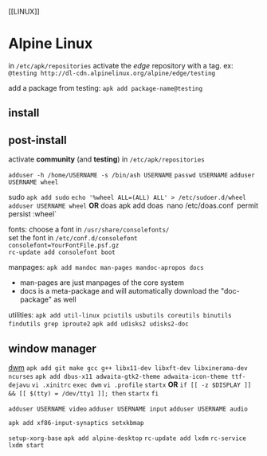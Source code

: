 [[LINUX]]
# Alpine Linux
in `/etc/apk/repositories` activate the *edge* repository with a tag.
ex: `@testing http://dl-cdn.alpinelinux.org/alpine/edge/testing`

add a package from testing: `apk add package-name@testing`

## install

## post-install  
activate **community** (and **testing**) in `/etc/apk/repositories` 

`adduser -h /home/USERNAME -s /bin/ash USERNAME`
`passwd USERNAME`
`adduser USERNAME wheel`

sudo 
    `apk add sudo`
    `echo '%wheel ALL=(ALL) ALL' > /etc/sudoer.d/wheel`
    `adduser USERNAME wheel`
**OR**
doas
    apk add doas`
    `nano /etc/doas.conf`
        `permit persist :wheel`

fonts:
choose a font in `/usr/share/consolefonts/`  
set the font in `/etc/conf.d/consolefont`  
    `consolefont=YourFontFile.psf.gz`  
`rc-update add consolefont boot`  

manpages:
`apk add mandoc man-pages mandoc-apropos docs`  
- man-pages are just manpages of the core system
- docs is a meta-package and will automatically download the "doc-package" as well  

utilities:
`apk add util-linux pciutils usbutils coreutils binutils findutils grep iproute2`
`apk add udisks2 udisks2-doc`

  
## window manager
[dwm](https://wiki.alpinelinux.org/wiki/Dwm)
    `apk add git make gcc g++ libx11-dev libxft-dev libxinerama-dev ncurses`
    `apk add dbus-x11 adwaita-gtk2-theme adwaita-icon-theme ttf-dejavu`
`vi .xinitrc`
    `exec dwm`
`vi .profile`
    `startx`
    **OR**
    `if [[ -z $DISPLAY ]] && [[ $(tty) = /dev/tty1 ]]; then`
        `startx`
    `fi`
    
`adduser USERNAME video`
`adduser USERNAME input`
`adduser USERNAME audio`

`apk add xf86-input-synaptics setxkbmap`

`setup-xorg-base`
`apk add alpine-desktop`
`rc-update add lxdm`
`rc-service lxdm start`

